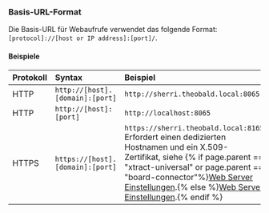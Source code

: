 
### Basis-URL-Format

Die Basis-URL für Webaufrufe verwendet das folgende Format: `[protocol]://[host or IP address]:[port]/`.

#### Beispiele

| Protokoll	  | Syntax	      | Beispiel       |
|:----------- | :------------ | :------------ | 
| HTTP	| `http://[host].[domain]:[port]` | `http://sherri.theobald.local:8065` | 
| HTTP	| `http://[host]:[port]` | 	`http://localhost:8065` | 
| HTTPS | `https://[host].[domain]:[port]` | `https://sherri.theobald.local:8165` <br>Erfordert einen dedizierten Hostnamen und ein X.509-Zertifikat, siehe {% if page.parent == "xtract-universal" or page.parent == "board-connector"%}[Web Server Einstellungen](./server/server-einstellungen#web-server).{% else %}[Web Server Einstellungen](../server/server-einstellungen#web-server).{% endif %} | 
